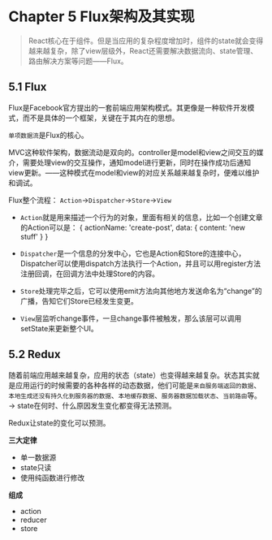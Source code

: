 # Chapter 5 Flux架构及其实现
> React核心在于组件。但是当应用的复杂程度增加时，组件的state就会变得越来越复杂，除了view层级外，React还需要解决数据流向、state管理、路由解决方案等问题——Flux。

## 5.1 Flux
Flux是Facebook官方提出的一套前端应用架构模式。其更像是一种软件开发模式，而不是具体的一个框架，关键在于其内在的思想。

`单项数据流`是Flux的核心。

MVC这种软件架构，数据流动是双向的。controller是model和view之间交互的媒介，需要处理view的交互操作，通知model进行更新，同时在操作成功后通知view更新。——这种模式在model和view的对应关系越来越复杂时，便难以维护和调试。

Flux整个流程：
`Action`→`Dispatcher`→`Store`→`View`
- `Action`就是用来描述一个行为的对象，里面有相关的信息，比如一个创建文章的Action可以是：
		{
			actionName: 'create-post',
			data: {
				content: 'new stuff'
			}
		}

- `Dispatcher`是一个信息的分发中心，它也是Action和Store的连接中心，Dispatcher可以使用dispatch方法执行一个Action，并且可以用register方法注册回调，在回调方法中处理Store的内容。
- `Store`处理完毕之后，它可以使用emit方法向其他地方发送命名为“change”的广播，告知它们Store已经发生变更。
- `View`层监听change事件，一旦change事件被触发，那么该层可以调用setState来更新整个UI。


## 5.2 Redux
随着前端应用越来越复杂，应用的状态（state）也变得越来越复杂。状态其实就是应用运行的时候需要的各种各样的动态数据，他们可能是`来自服务端返回的数据`、`本地生成还没有持久化到服务器的数据`、`本地缓存数据`、`服务器数据加载状态`、`当前路由`等。 → state在何时、什么原因发生变化都变得无法预测。

Redux让state的变化可以预测。

**三大定律**
- 单一数据源
- state只读
- 使用纯函数进行修改

**组成**
- action
- reducer
- store


